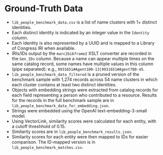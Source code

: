 # Ground-Truth Data

* `lib_people_benchmark_data.csv` is a list of name clusters with 1+ distinct identities.
* Each distinct identity is indicated by an integer value in the `Identity` column.
* Each identity is also represented by a UUID and is mapped to a Library of Congress IRI when available.
* IRIs/IDs output by the `marc2bibframe2` XSLT converter are recorded in the `Gen_IDs` column. Because a name can appear multiple times on the same catalog record, some names have multiple values in this column (pipe separated): e.g., `9931651#Agent100-13|9931651#Agent700-45`.
* `lib_people_benchmark_data_filtered` is a pruned version of the benchmark sample with 1,274 records across 54 name clusters in which each cluster contains at least two distinct identities.
* Objects with embedding strings were extracted from catalog records for each field representing a person who contributed to a resource. Results for the records in the full benchmark sample are in `lib_people_benchmark_data_for_embedding.json`.
* Strings were embedded using the OpenAI text-embedding-3-small model.
* Using VectorLink, similarity scores were calculated for each entity, with a cutoff threshhold of 0.15.
* Similarity scores are in `lib_people_benchmark_results.json`.
* Similarity scores for each entity were then mapped to IDs for easier comparison. The ID-mapped version is in `lib_people_benchmark_matches.csv`.



